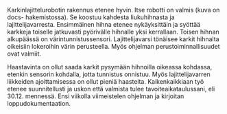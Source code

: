 Karkinlajittelurobotin rakennus etenee hyvin. Itse robotti on valmis (kuva on docs- hakemistossa). Se koostuu kahdesta liukuhihnasta ja lajittelijavarresta. 
Ensimmäinen hihna etenee nykäyksittäin ja syöttää karkkeja toiselle jatkuvasti pyörivälle hihnalle yksi kerrallaan. 
Toisen hihnan alkupäässä on värintunnistussensori.
Lajittelijavarsi tönäisee karkit hihnalta oikeisiin lokeroihin värin perusteella. Myös ohjelman perustoiminnallisuudet ovat valmiit.

Haastavinta on ollut saada karkit pysymään hihnoilla 
oikeassa kohdassa, etenkin sensorin kohdalla, jotta tunnistus onnistuu. Myös lajittelijavarren liikkeiden ajoittamisessa on ollut pieniä
haasteita. Kaikenkaikkiaan työ etenee suunnitellusti ja uskon että valmista tulee tavoiteaikataulussani, eli 30.12. mennessä. 
Ensi viikolla viimeistelen ohjelman ja kirjoitan loppudokumentaation.
